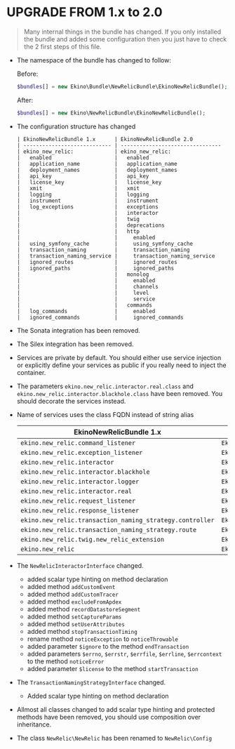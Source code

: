 UPGRADE FROM 1.x to 2.0
=======================

> Many internal things in the bundle has changed. If you only installed the
> bundle and added some configuration then you just have to check the 2 first
> steps of this file.

 * The namespace of the bundle has changed to follow:

   Before:

   ```php
   $bundles[] = new Ekino\Bundle\NewRelicBundle\EkinoNewRelicBundle();
   ```

   After:

   ```php
   $bundles[] = new Ekino\NewRelicBundle\EkinoNewRelicBundle();
   ```

* The configuration structure has changed

  ```
  | EkinoNewRelicBundle 1.x      | EkinoNewRelicBundle 2.0
  | ---------------------------- | --------------------------------
  | ekino_new_relic:             | ekino_new_relic:
  |   enabled                    |   enabled
  |   application_name           |   application_name
  |   deployment_names           |   deployment_names
  |   api_key                    |   api_key
  |   license_key                |   license_key
  |   xmit                       |   xmit
  |   logging                    |   logging
  |   instrument                 |   instrument
  |   log_exceptions             |   exceptions
  |                              |   interactor
  |                              |   twig
  |                              |   deprecations
  |                              |   http
  |                              |     enabled
  |   using_symfony_cache        |     using_symfony_cache
  |   transaction_naming         |     transaction_naming
  |   transaction_naming_service |     transaction_naming_service
  |   ignored_routes             |     ignored_routes
  |   ignored_paths              |     ignored_paths
  |                              |   monolog
  |                              |     enabled
  |                              |     channels
  |                              |     level
  |                              |     service
  |                              |   commands
  |   log_commands               |     enabled
  |   ignored_commands           |     ignored_commands
  ```

* The Sonata integration has been removed.

* The Silex integration has been removed.

* Services are private by default. You should either use service injection
  or explicitly define your services as public if you really need to inject
  the container.

* The parameters `ekino.new_relic.interactor.real.class` and `ekino.new_relic.interactor.blackhole.class`
  have been removed. You should decorate the services instead.

* Name of services uses the class FQDN instead of string alias

  | EkinoNewRelicBundle 1.x                                  | EkinoNewRelicBundle 2.0
  | -------------------------------------------------------- | --------------------------------------------------------------------------
  | `ekino.new_relic.command_listener`                       | `Ekino\NewRelicBundle\Listener\CommandListener`
  | `ekino.new_relic.exception_listener`                     | `Ekino\NewRelicBundle\Listener\ExceptionListener`
  | `ekino.new_relic.interactor`                             | `Ekino\NewRelicBundle\NewRelic\NewRelicInteractorInterface`
  | `ekino.new_relic.interactor.blackhole`                   | `Ekino\NewRelicBundle\NewRelic\BlackholeInteractor`
  | `ekino.new_relic.interactor.logger`                      | `Ekino\NewRelicBundle\NewRelic\LoggingInteractorDecorator`
  | `ekino.new_relic.interactor.real`                        | `Ekino\NewRelicBundle\NewRelic\NewRelicInteractor`
  | `ekino.new_relic.request_listener`                       | `Ekino\NewRelicBundle\Listener\RequestListener`
  | `ekino.new_relic.response_listener`                      | `Ekino\NewRelicBundle\Listener\ResponseListener`
  | `ekino.new_relic.transaction_naming_strategy.controller` | `Ekino\NewRelicBundle\TransactionNamingStrategy\ControllerNamingStrategy`
  | `ekino.new_relic.transaction_naming_strategy.route`      | `Ekino\NewRelicBundle\TransactionNamingStrategy\RouteNamingStrategy`
  | `ekino.new_relic.twig.new_relic_extension`               | `Ekino\NewRelicBundle\Twig\NewRelicExtension`
  | `ekino.new_relic`                                        | `Ekino\NewRelicBundle\NewRelic\Config`


* The `NewRelicInteractorInterface` changed.

  * added scalar type hinting on method declaration
  * added method `addCustomEvent`
  * added method `addCustomTracer`
  * added method `excludeFromApdex`
  * added method `recordDatastoreSegment`
  * added method `setCaptureParams`
  * added method `setUserAttributes`
  * added method `stopTransactionTiming`
  * rename method `noticeException` to `noticeThrowable`
  * added parameter `$ignore` to the method `endTransaction`
  * added parameters `$errno`, `$errstr`, `$errfile`, `$errline`, `$errcontext` to the method `noticeError`
  * added parameter `$license` to the method `startTransaction`

* The `TransactionNamingStrategyInterface` changed.

  * Added scalar type hinting on method declaration

* Allmost all classes changed to add scalar type hinting and protected methods have been removed, you should use composition over inheritance.

* The class `NewRelic\NewRelic` has been renamed to `NewRelic\Config`
